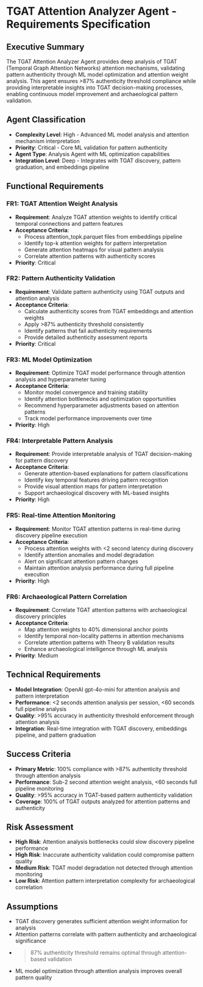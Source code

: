 # TGAT Attention Analyzer Agent - Requirements Specification

## Executive Summary
The TGAT Attention Analyzer Agent provides deep analysis of TGAT (Temporal Graph Attention Networks) attention mechanisms, validating pattern authenticity through ML model optimization and attention weight analysis. This agent ensures >87% authenticity threshold compliance while providing interpretable insights into TGAT decision-making processes, enabling continuous model improvement and archaeological pattern validation.

## Agent Classification
- **Complexity Level**: High - Advanced ML model analysis and attention mechanism interpretation
- **Priority**: Critical - Core ML validation for pattern authenticity
- **Agent Type**: Analysis Agent with ML optimization capabilities
- **Integration Level**: Deep - Integrates with TGAT discovery, pattern graduation, and embeddings pipeline

## Functional Requirements

### FR1: TGAT Attention Weight Analysis
- **Requirement**: Analyze TGAT attention weights to identify critical temporal connections and pattern features
- **Acceptance Criteria**: 
  - Process attention_topk.parquet files from embeddings pipeline
  - Identify top-k attention weights for pattern interpretation
  - Generate attention heatmaps for visual pattern analysis
  - Correlate attention patterns with authenticity scores
- **Priority**: Critical

### FR2: Pattern Authenticity Validation
- **Requirement**: Validate pattern authenticity using TGAT outputs and attention analysis
- **Acceptance Criteria**:
  - Calculate authenticity scores from TGAT embeddings and attention weights
  - Apply >87% authenticity threshold consistently
  - Identify patterns that fail authenticity requirements
  - Provide detailed authenticity assessment reports
- **Priority**: Critical

### FR3: ML Model Optimization
- **Requirement**: Optimize TGAT model performance through attention analysis and hyperparameter tuning
- **Acceptance Criteria**:
  - Monitor model convergence and training stability
  - Identify attention bottlenecks and optimization opportunities
  - Recommend hyperparameter adjustments based on attention patterns
  - Track model performance improvements over time
- **Priority**: High

### FR4: Interpretable Pattern Analysis
- **Requirement**: Provide interpretable analysis of TGAT decision-making for pattern discovery
- **Acceptance Criteria**:
  - Generate attention-based explanations for pattern classifications
  - Identify key temporal features driving pattern recognition
  - Provide visual attention maps for pattern interpretation
  - Support archaeological discovery with ML-based insights
- **Priority**: High

### FR5: Real-time Attention Monitoring
- **Requirement**: Monitor TGAT attention patterns in real-time during discovery pipeline execution
- **Acceptance Criteria**:
  - Process attention weights with <2 second latency during discovery
  - Identify attention anomalies and model degradation
  - Alert on significant attention pattern changes
  - Maintain attention analysis performance during full pipeline execution
- **Priority**: High

### FR6: Archaeological Pattern Correlation
- **Requirement**: Correlate TGAT attention patterns with archaeological discovery principles
- **Acceptance Criteria**:
  - Map attention weights to 40% dimensional anchor points
  - Identify temporal non-locality patterns in attention mechanisms
  - Correlate attention patterns with Theory B validation results
  - Enhance archaeological intelligence through ML analysis
- **Priority**: Medium

## Technical Requirements
- **Model Integration**: OpenAI gpt-4o-mini for attention analysis and pattern interpretation
- **Performance**: <2 seconds attention analysis per session, <60 seconds full pipeline analysis
- **Quality**: >95% accuracy in authenticity threshold enforcement through attention analysis
- **Integration**: Real-time integration with TGAT discovery, embeddings pipeline, and pattern graduation

## Success Criteria
- **Primary Metric**: 100% compliance with >87% authenticity threshold through attention analysis
- **Performance**: Sub-2 second attention weight analysis, <60 seconds full pipeline monitoring
- **Quality**: >95% accuracy in TGAT-based pattern authenticity validation
- **Coverage**: 100% of TGAT outputs analyzed for attention patterns and authenticity

## Risk Assessment
- **High Risk**: Attention analysis bottlenecks could slow discovery pipeline performance
- **High Risk**: Inaccurate authenticity validation could compromise pattern quality
- **Medium Risk**: TGAT model degradation not detected through attention monitoring
- **Low Risk**: Attention pattern interpretation complexity for archaeological correlation

## Assumptions
- TGAT discovery generates sufficient attention weight information for analysis
- Attention patterns correlate with pattern authenticity and archaeological significance
- >87% authenticity threshold remains optimal through attention-based validation
- ML model optimization through attention analysis improves overall pattern quality